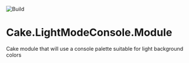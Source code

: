 ![Build](https://github.com/devlead/Cake.LightModeConsole.Module/workflows/Build/badge.svg)

# Cake.LightModeConsole.Module
Cake module that will use a console palette suitable  for light background colors
